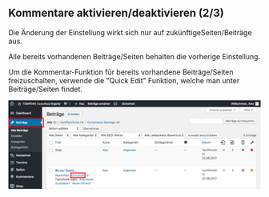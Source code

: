 ## Kommentare aktivieren/deaktivieren (2/3)

Die Änderung der Einstellung wirkt sich nur auf zukünftigeSeiten/Beiträge aus.

Alle bereits vorhandenen Beiträge/Seiten behalten die vorherige Einstellung.

Um die Kommentar-Funktion für bereits vorhandene Beiträge/Seiten freizuschalten, verwende die "Quick Edit" Funktion, welche man unter Beiträge/Seiten findet.

![image](./assets/settings_per_post.jpg)
